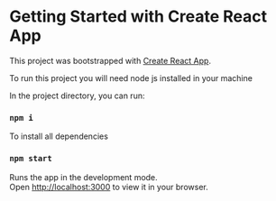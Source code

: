 # Getting Started with Create React App

This project was bootstrapped with [Create React App](https://github.com/facebook/create-react-app).

To run this project you will need node js installed in your machine


In the project directory, you can run:
### `npm i`
To install all dependencies


### `npm start`

Runs the app in the development mode.\
Open [http://localhost:3000](http://localhost:3000) to view it in your browser.



